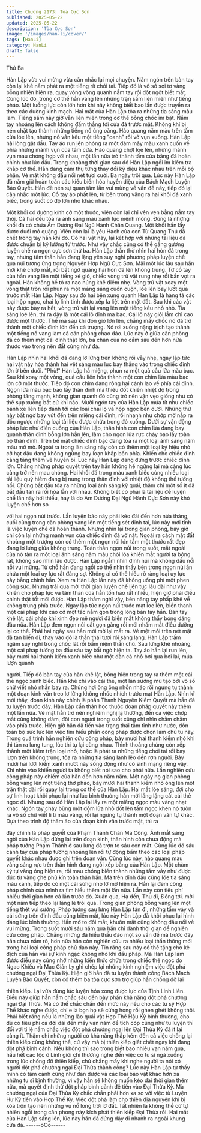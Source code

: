 ```yaml
---
title: Chương 2173: Tòa Cực Sơn
published: 2025-05-22
updated: 2025-05-22
description: 'Tòa Cực Sơn'
image: '/images/han-li/cover/'
tags: [HanLi]
category: HanLi
draft: false
---
```


Thứ Ba

Hàn Lập vừa vui mừng vừa cân nhắc lại mọi chuyện. Năm ngón
trên bàn tay còn lại khẽ nắm phát ra một tiếng rít chói tai. Tiếp đó
là vô số sợi tơ vàng bỗng nhiên hiện ra, quay vòng vòng quanh
nắm tay rồi đột ngột biết mất.
Cùng lúc đó, trong cơ thể hắn vang lên những trận sấm liên miên
như tiếng pháo. Một luồng lực còn lớn hơn khi nãy không biết bao
lần được truyền ra theo các đường kinh mạch.
Hai mắt của Hàn Lập tỏa ra những tia sáng màu lam. Tiếng sấm
nãy giờ vẫn liên miên trong cơ thể bỗng chốc im bặt. Nắm tay
nhoáng lên cách không đấm thẳng tới cửa đá trước mặt.
Không khí bị nén chặt tạo thành những tiếng nổ ùng oàng. Hào
quang năm màu trên tấm cửa lóe lên, nhưng nó vẫn kêu một
tiếng "oanh" rồi vỡ vụn xuống.
Hàn Lập hài lòng gật đầu. Tay áo run lên phóng ra một đám mây
màu xanh cuốn về phía những mảnh vụn của tấm cửa. Hào
quang chợt lóe lên, những mảnh vụn mau chóng hợp với nhau,
một lần nữa trở thành tấm cửa bằng đá hoàn chỉnh như lúc đầu.
Trong khoảng thời gian sau đó Hàn Lập ngồi im kiểm tra khắp cơ
thể. Hắn đang cảm thụ từng thay đổi kỳ diệu khác nhau trên mỗi
bộ phận. Vẻ mặt không dấu nổi nét tươi cười.
Ba ngày trôi qua. Lúc này Hàn Lập đã nắm giữ hoàn toàn các
kiểu biến hóa huyền diệu của Bách Mạch Luyện Bảo Quyết. Hắn
đè nén sự quan tâm lẫn vui mừng về vấn đề này, tiếp đó lại cân
nhắc một lúc. Cổ tay áo phất lên, từ bên trong văng ra hai khối đá
xanh biếc, trong suốt có độ lớn nhỏ khác nhau.

Một khối có đường kính cỡ một thước, viên còn lại chỉ vẻn vẹn
bằng nắm tay thôi. Cả hai đều tỏa ra ánh sáng màu xanh lục
mênh mông.
Đúng là những khối đá có chứa Âm Dương Đại Ngũ Hành Chân
Quang. Một khối hắn lấy được dưới mỏ quặng. Viên còn lại là yêu
Hạch của con Từ Quang Thú đã chết trong tay hắn khi đó.
Có hai vật này, lại kết hợp với những tài liệu đã được chuẩn bị kỹ
lưỡng từ trước. Như vậy chắc cũng có thể gắng gượng luyện chế
ra ngọn cực sơn thứ ba.
Hàn Lập thẫn thờ nhìn hai hòn đá trong tay, nhưng tâm thần hắn
đang lặng yên suy nghĩ phương pháp luyện chế qua núi tương
ứng trong Nguyên Hợp Ngũ Cực Sơn.
Mãi một lúc lâu sau hắn mới khẽ chớp mắt, rồi bất ngờ quăng hai
hòn đá lên không trung. Từ cổ tay của hắn vang lên một tiếng xé
gió, chiếc vòng trữ vật rung nhẹ rồi bắn vọt ra ngoài.
Hắn không hề tỏ ra nao núng khẽ điểm nhẹ.
Vòng trữ vật xoay một vòng thật tròn rồi phun ra một mảng sáng
cuồn cuộn, lóe lên bay lướt qua trước mắt Hàn Lập.
Ngay sau đó hai bên xung quanh Hàn Lập là hàng tá các loại hộp
ngọc, chai lọ linh tinh được xếp la liệt trên mặt đất.
Sau khi các vật này được bày ra hết, vòng trữ vật lại vang lên một
tiếng kêu nhỏ nhỏ. Tia sáng loé lên, thì ra đây là một cái lô đỉnh
mạ bạc.
Cái lô này giỏi lắm chỉ cao được một thước. Thế mà sau khi đón
gió lớn lên, chẳng mấy chốc nó đã trở thành một chiếc đỉnh lớn
đến cả trượng. Nó rơi xuống nặng trịch tạo thành một tiếng nổ
vang làm cả căn phòng chao đảo. Lúc này ở giữa căn phòng đã
có thêm một cái đỉnh thật lớn, ba chân của no cắm sâu đến hơn
nửa thước vào trong nên đất cứng như đá.

Hàn Lập nhìn hai khối đá đang lơ lửng trên không rồi vẫy nhẹ,
ngay lập tức hai vật này hóa thành hai vệt sáng màu lục bay
thẳng vào trong chiếc đỉnh lớn ở bên dưới.
"Phù!"
Hàn Lập há miệng, phun ra một quả cầu lửa màu bạc. Sau khi
xoay một vòng, quả cầu liền hóa thành một con chim lửa màu bạc
lớn cỡ một thước. Tiếp đó con chim đang rộng hai cánh lao về
phía cái đỉnh.
Ngọn lửa màu bạc bao lấy thân đỉnh mà thiêu đốt khiến nhiệt độ
trong phòng tăng mạnh, không gian quanh đó cũng trở nên vặn
vẹo giống như có thể sụp xuống bất cứ khi nào.
Mười ngón tay của Hàn Lập múa tít như chiếc bánh xe liên tiếp
đánh tới các loại chai lọ và hộp ngọc bên dưới. Những thứ này
bất ngờ bay vút đến trên miệng cái đỉnh, rồi nhanh như chớp mở
nắp ra dốc ngược những loại tài liệu được chứa trong đó xuống.
Dưới sự vận động pháp lực như điên cuồng của Hàn Lập, thân
hình con chim lửa đang bay quanh thân đỉnh bỗng lớn hẳn lên,
làm cho ngọn lửa rực cháy bao lấy toàn bộ thân đỉnh.
Trên bề mặt chiếc đỉnh bạc đang tỏa ra một loại ánh sáng năm
màu mờ mờ. Ngoài ra trong làn sáng này còn có thêm một loại ký
hiệu nhỏ cỡ hạt đậu đang không ngừng bay loạn khắp bốn phía.
Khiến cho chiếc đỉnh càng tăng thêm vẻ huyền bí.
Lúc này Hàn Lập đang đứng trước chiếc đỉnh lớn. Chẳng những
pháp quyết trên tay hắn không hề ngừng lại mà càng lúc càng trở
nên mau chóng.
Hai khối đá trong màu xanh biếc cùng nhiều loại tài liệu quý hiếm
đang bị nung trong thân đỉnh với nhiệt độ không thể tưởng nổi.
Chúng bắt đầu tỏa ra những loại ánh sáng kỳ quái, thậm chí một
số ít đã bắt đầu tan ra rối hòa lẫn với nhau.
Không biết có phải là tài liệu để luyện chế lần này hơi thiếu, hay là
do Am Dương Đại Ngũ Hành Cực Sơn này khó luyện chế hơn so

với hai ngọn núi trước. Lần luyện bảo này phải kéo đài đến hơn
nửa tháng, cuối cùng trong căn phòng vang lên một tiếng sét đinh
tai, lúc này mới tính là việc luyện chế đã hoàn thành.
Nhưng nhìn lại trong gian phòng, bây giờ chỉ còn lại những mạnh
vụn của chiếc đỉnh đã vỡ nát. Ngoài ra cách mặt đất khoảng một
trượng còn có thêm một ngọn núi lớn tầm một thước rất đẹp đang
lơ lưng giữa không trung.
Toàn thân ngọn núi trong suốt, mặt ngoài của nó tản ra một loại
ánh sáng năm màu chói lóa khiến mắt người ta bỏng rát, không
sao nhìn lâu được.
Hàn Lập ngắm nhìn đỉnh núi mà không dấu nổi nỗi vui mừng.
Từ chỗ hắn đang ngồi có thể nhìn thấy bên trong ngọn núi ẩn
chứa một loại uy lực rất đáng sợ. Không ai có thể hiểu rõ ràng
loại uy lực này bằng chính hắn. Xem ra Hàn Lập lần này đã không
uổng phí một phen công sức.
Nhưng trải qua mời thời gian luyện chế liên tục lâu đài như vậy
khiến cho pháp lực và tâm than của hắn tổn hao rất nhiều, hiện
giờ phải điều chỉnh thật tốt mới được.
Hàn Lập thầm nghĩ vậy, bèn nâng tay phấp khẽ về không trung
phía trước. Ngay lập tức ngọn núi trước mạt loe lên, biến thanh
một cái pháp khí cao cỡ một tấc nằm gọn trong lòng bàn tay hắn.
Bàn tay khẽ lật, cái pháp khí xinh đẹp mê người đã biến mất
không thấy bóng dáng đâu nữa.
Hàn Lập đem ngọn núi cất gọn gàng rồi mới nhắm mắt điều
dưỡng lại cơ thể.
Phải hai ngày sau hắn mới mở lại mắt ra. Vẻ mệt mỏi trên nét mặt
đã tan biến đi, thay vào đó là thần thái tươi rói sáng lạng.
Hàn Lập trầm ngâm suy nghĩ trong chốc lát rồi bấm niệm thần
chú. Sau lưng khẽ nhoáng, một cái pháp tướng ba đầu sáu tay
bất ngờ hiện ta. Tay áo hắn lại run lên, bảy mươi hai thanh kiếm
xanh biếc như một đàn cá nhỏ bơi qua bơi lại, múa lượn quanh

người.
Tiếp đó bàn tay của hắn khẽ lật, bỗng hiện trong tay ra thêm một
cái thẻ ngọc xanh biếc. Hắn khẽ chỉ vào cái thẻ, một làn sương
mù tạo bởi vô số chữ viết nhỏ nhắn bay ra. Chúng hơi ông ông
nhốn nháo rồi ngưng tụ thành một đoạn kinh văn treo lơ lửng
không nhúc nhích trước mạt Hàn Lập.
Nhìn kĩ mới thấy, đoạn kinh này chính là phần Thanh Nguyên
Kiếm Quyết mà hắn đã tu luyện trước đây.
Hàn Lập cẩn thận học thuộc đoạn pháp quyết này thêm một lần
nữa. Vẻ mặt hắn trở nên nghiêm nghị lạ thường, đến cả việc
chớp mắt cũng không dám, đôi con ngươi trong suốt cũng chỉ
nhìn chằm chằm vào phía trước.
Hiện giờ hắn đã tiến vào trạng thái tâm tĩnh như nước, dồn toàn
bộ sức lực lên việc tìm hiểu phần công pháp được chọn làm chủ
tu này. Trong quá trình hắn nghiên cứu công pháp, bảy mươi hai
thanh kiếm nhỏ khi thì tản ra lung tung, lúc thi tụ lại cùng nhau.
Thỉnh thoảng chúng còn xếp thành một kiếm trận loại nhỏ, hoặc là
phát ra những tiếng chói tai rồi bay lượn trên không trung, tỏa ra
những tia sáng lạnh lẽo đến rợn người.
Bảy mươi hai lưỡi kiếm xanh mướt này sống động như có sinh
mạng riêng vậy. Khi nhìn vào khiến người ta không biết nói sao
cho phải nữa.
Lần nghiên cứu công pháp này chiếm của hắn đến hơn năm năm.
Một ngày nọ gian phòng bỗng vang lên một tiếng thở phào, bảy
mươi hai thanh kiếm nhỏ ông lên một trận thật dài rồi quay lại
trong cơ thể của Hàn Lập. Hai mắt lóe sáng, đợi cho sự linh hoạt
khôi phục lại như lúc bình thường hắn mới lẳng lặng cất cái thẻ
ngọc đi. Nhưng sau đó Hàn Lập lại lấy ra một miếng ngọc màu
vàng nhạt khác. Ngón tay cháy bùng một đốm lửa nhỏ đốt lên tấm
ngọc khen nó tuôn ra vô số chữ viết li ti màu vàng, rồi lại ngưng tụ
thành một đoạn văn tự khác.
Dựa theo trình độ thâm ảo của đoạn kinh văn trước mặt, thì ra

đây chính là pháp quyết của Phạm Thánh Chân Ma Công.
Ánh mắt sáng ngời của Hàn Lập dừng lại trên đoạn kinh, thân
hình còn chưa động mà pháp tướng Phạm Thánh ở sau lưng đã
trợn to sáu con mắt. Cùng lúc đó sáu cánh tay của pháp tướng
nhoáng lên rồi tự động bấm theo các loại pháp quyết khác nhau
được ghi trên đoạn văn.
Cùng lúc này, hào quang màu vàng sáng rực trên thân hình đang
ngồi xếp bằng của Hàn Lập. Một chùm ký tự vàng óng hiện ra, rồi
mau chóng biến thành những tấm vảy như được đúc từ vàng che
phủ kín toàn thân hắn. Mà trên đỉnh đầu cũng lóe tia sáng màu
xanh, tiếp đó có một cái sừng nhỏ lờ mờ hiện ra.
Hắn lại đem công pháp chính của mình ra tìm hiểu thêm một lần
nữa. Lần này còn tiêu phí nhiều thời gian hơn cả lần trước đó.
Xuân qua, Hạ đến, Thu đi, Đông tới. mời một năm tiếp theo lại
lặng lẽ trôi qua.
Trong gian phòng bỗng vang lên một tiếng thét vui sướng. Pháp
tướng sau lưng Hàn Lập tản đi, những tấm vảy và cái sừng trên
đỉnh đầu cũng biến mất, lúc này Hàn Lập đã khôi phục lại hình
dáng lúc bình thường.
Hắn mở to đôi mắt, khuôn mặt cũng không dấu nổi vẻ vui mừng.
Trong suốt mười sáu năm qua hắn chỉ đành thời gian để nghiên
cứu công pháp. Chẳng những đã hiểu thấu đáo một so vấn đề mà
trước đây hắn chưa nắm rõ, hơn nữa hắn còn nghiên cứu ra
nhiều loại thần thông mới trong hai loại công pháp chủ đạo này.
Tin rằng sau này có thể tặng cho kẻ địch của hắn vài sự kinh ngạc
không nhỏ khi đấu pháp.
Mà Hàn Lập làm được điều này cũng nhờ những kiến thức chứa
trong chiếc thẻ ngọc do Ngao Khiếu và Mạc Giản Ly ghi chép lại
những kinh nghiệm việc đột phá chướng ngại Đại Thừa Kỳ.
Hiện giờ hắn đã tu luyện thành công Bách Mạch Luyện Bảo
Quyết, còn có thêm ba tòa cực sơn trợ giúp hắn chống đỡ lại

thiên kiếp. Lại vừa đúng lúc luyện hóa xong được lực của Tịnh
Linh Liên. Điều này giúp hắn nắm chắc sáu đến bảy phần khả
năng đột phá chướng ngại Đại Thừa.
Mà có thể chắc chắn đến mức này nếu cho các tu sỹ Hợp Thể
khác nghe được, chỉ e là bọn họ sẽ cứng họng rồi ghen ghét
không thôi.
Phải biết rằng nếu là những lão quái vật Hợp Thể Hậu Kỳ bình
thường, cho dù có tiêu phí cả đời dài đến mấy vạn năm để tích
cóp cũng như tu luyện thì đối với tỉ lệ nắm chắc việc đột phá
chướng ngại lên Đại Thừa Kỳ đã ít lại càng ít. Thậm chí những
người có khả năng thấp kém đến cả việc chống lại thiên kiếp
cũng không thể, cứ vậy mà bị thiên kiếp giết chết ngay khi đang
đột phá bình cảnh.
Nếu không thì sao trong biết bao nhiêu vạn năm qua, hầu hết các
tộc ở Linh giới chỉ thường nghe đến việc có tu sĩ ngã xuống trong
lúc chống đỡ thiên kiếp, chứ chẳng mấy khi nghe người ta nói có
người đột phá chướng ngại Đại Thừa thành công?
Lúc này Hàn Lập tự thấy mình có tâm cảnh cũng như đan dược
và các loại bảo vật khác hơn xa những tu sĩ bình thường, vì vậy
hắn sẽ không muốn kéo dài thời gian thêm nữa, mà quyết định
thử đột pháp bình cảnh để tiến vào Đại Thừa Kỳ.
Mà chướng ngại của Đại Thừa Kỳ chắc chắn phải hơn xa so với
việc từ Luyện Hư Kỳ tiến vào Hợp Thể Kỳ. Việc đột phá làm cho
thiên địa nguyên khí bị xóa trộn tạo nên những vụ nổ long trời lở
đất. Tất nhiên là không thể cứ tự nhiên ngồi trong căn phong này
kích phát thiên kiếp Đại Thừa rồi.
Hai mắt của Hàn Lập sáng lên, lúc này hắn đã đứng dậy đi nhanh
ra ngoài khung cửa đá.
------oOo------
